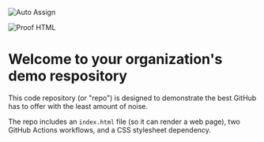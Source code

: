 ![Auto Assign](https://github.com/s3k4btss/demo-repository/actions/workflows/auto-assign.yml/badge.svg)

![Proof HTML](https://github.com/s3k4btss/demo-repository/actions/workflows/proof-html.yml/badge.svg)

# Welcome to your organization's demo respository
This code repository (or "repo") is designed to demonstrate the best GitHub has to offer with the least amount of noise.

The repo includes an `index.html` file (so it can render a web page), two GitHub Actions workflows, and a CSS stylesheet dependency.
